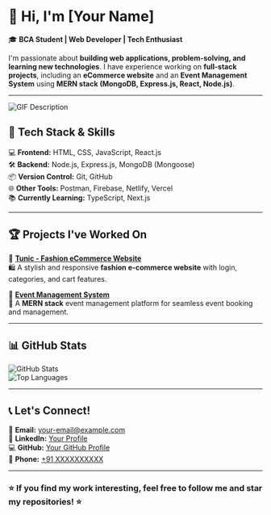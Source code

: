 # 👋 Hi, I'm [Your Name]  

🎓 **BCA Student | Web Developer | Tech Enthusiast**  

I'm passionate about **building web applications, problem-solving, and learning new technologies**. I have experience working on **full-stack projects**, including an **eCommerce website** and an **Event Management System** using **MERN stack (MongoDB, Express.js, React, Node.js)**.

---
![GIF Description](https://media.giphy.com/media/cNfIqjpCY1zqfaLmd8/giphy.gif?cid=ecf05e4731voy09lbmuyqdsmwu3pecj0vmi0iq5s7pb6akjb&ep=v1_gifs_related&rid=giphy.gif&ct=g)


## 🚀 **Tech Stack & Skills**
💻 **Frontend:** HTML, CSS, JavaScript, React.js  
🛠️ **Backend:** Node.js, Express.js, MongoDB (Mongoose)  
📦 **Version Control:** Git, GitHub  
🌐 **Other Tools:** Postman, Firebase, Netlify, Vercel  
📚 **Currently Learning:** TypeScript, Next.js  

---

## 🏆 **Projects I've Worked On**
🔹 **[Tunic - Fashion eCommerce Website](https://github.com/your-username/tunic)**  
🛍️ A stylish and responsive **fashion e-commerce website** with login, categories, and cart features.  

🔹 **[Event Management System](https://github.com/your-username/event-management)**  
📅 A **MERN stack** event management platform for seamless event booking and management.  

---

## 📊 **GitHub Stats**
![GitHub Stats](https://github-readme-stats.vercel.app/api?username=your-username&show_icons=true&theme=tokyonight)  
![Top Languages](https://github-readme-stats.vercel.app/api/top-langs/?username=your-username&layout=compact&theme=tokyonight)  

---

## 📞 **Let's Connect!**
📩 **Email:** [your-email@example.com](mailto:your-email@example.com)  
🔗 **LinkedIn:** [Your Profile](https://linkedin.com/in/your-username)  
💻 **GitHub:** [Your GitHub Profile](https://github.com/your-username)  
📱 **Phone:** [+91 XXXXXXXXXX](tel:+91XXXXXXXXXX)  

---

### ⭐ **If you find my work interesting, feel free to follow me and star my repositories!** ⭐  
